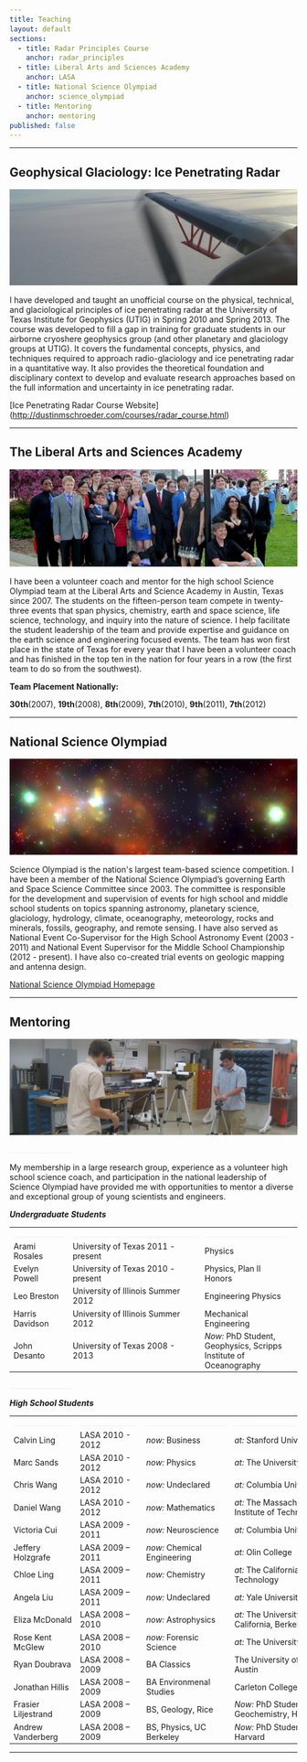 ```yaml
---
title: Teaching
layout: default
sections: 
  - title: Radar Principles Course
    anchor: radar_principles
  - title: Liberal Arts and Sciences Academy
    anchor: LASA
  - title: National Science Olympiad
    anchor: science_olympiad
  - title: Mentoring
    anchor: mentoring
published: false
---
```


---

<a name="radar_principles"> </a>

## Geophysical Glaciology: Ice Penetrating Radar 
![Alt text](/images/antenna.jpg)

I have developed and taught an unofficial course on the physical, technical, and glaciological principles of ice penetrating radar at the University of Texas Institute for Geophysics (UTIG) in Spring 2010 and Spring 2013. The course was developed to fill a gap in training for graduate students in our airborne cryoshere geophysics group (and other planetary and glaciology groups at UTIG). It covers the fundamental concepts, physics, and techniques required to approach radio-glaciology and ice penetrating radar in a quantitative way. It also provides the theoretical foundation and disciplinary context to develop and evaluate research approaches based on the full information and uncertainty in ice penetrating radar.

[Ice Penetrating Radar Course Website] (http://dustinmschroeder.com/courses/radar_course.html)

---

<a name="LASA"></a>

## The Liberal Arts and Sciences Academy 

![Alt text](/images/lasa.jpg)

I have been a volunteer coach and mentor for the high school Science Olympiad team at the Liberal Arts and Science Academy in Austin, Texas since 2007. The students on the fifteen-person team compete in twenty-three events that span physics, chemistry, earth and space science, life science, technology, and inquiry into the nature of science. I help facilitate the student leadership of the team and provide expertise and guidance on the earth science and engineering focused events. The team has won first place in the state of Texas for every year that I have been a volunteer coach and has finished in the top ten in the nation for four years in a row (the first team to do so from the southwest).

**Team Placement Nationally:** 

**30th**(2007), **19th**(2008), **8th**(2009), **7th**(2010), **9th**(2011), **7th**(2012) 

---

<a name="science_olympiad"></a>

## National Science Olympiad

![Alt text](/images/national_medals.jpg)

Science Olympiad is the nation's largest team-based science competition.  I have been a member of the National Science Olympiad’s governing Earth and Space Science Committee since 2003.  The committee is responsible for the development and supervision of events for high school and middle school students on topics spanning astronomy, planetary science, glaciology, hydrology, climate, oceanography, meteorology, rocks and minerals, fossils, geography, and remote sensing.  I have also served as National Event Co-Supervisor for the High School Astronomy Event (2003 - 2011) and National Event Supervisor for the Middle School Championship (2012 - present). I have also co-created trial events on geologic mapping and antenna design.

[National Science Olympiad Homepage](http:\\www.soinc.org)

---

<a name="mentoring"></a>

## Mentoring 

![Alt text](/images/mentoring.jpg)

<font color="#f0f0f0">_________________</font> 

My membership in a large research group, experience as a volunteer high school science coach, and participation in the national leadership of Science Olympiad have provided me with opportunities to mentor a diverse and exceptional group of young scientists and engineers.

***Undergraduate Students***

| | | | |
| --- | --- | --- | --- |
|  <font color="#f0f0f0">______________</font> | <font color="#f0f0f0">__________________________________</font> | <font color="#f0f0f0">_______________________</font> | <font color="#f0f0f0">______________</font> |
| Arami Rosales | University of Texas 2011 - present | Physics |
| Evelyn Powell | University of Texas 2010 - present | Physics, Plan II Honors |
| Leo Breston | University of Illinois Summer 2012| Engineering Physics | 
| Harris Davidson | University of Illinois Summer 2012  | Mechanical Engineering |
| John Desanto | University of Texas 2008 - 2013 | *Now:* PhD Student, Geophysics, Scripps Institute of Oceanography |

<font color="#f0f0f0">_________________</font> 

***High School Students***

| | | | |
| --- | --- | --- | --- |
|  <font color="#f0f0f0">________________</font> | <font color="#f0f0f0">________________</font> | <font color="#f0f0f0">______________________</font> | <font color="#f0f0f0">________________________________</font> |
| Calvin Ling | LASA 2010 - 2012 | *now:* Business |*at:* Stanford University |
| Marc Sands | LASA 2010 - 2012 | *now:* Physics |*at:* The University of Chicago |
| Chris Wang | LASA 2010 - 2012 | *now:* Undeclared |*at:* Columbia University |
| Daniel Wang | LASA 2010 - 2012 | *now:* Mathematics |*at:* The Massachusetts Institute of Technology |
| Victoria Cui | LASA 2009 - 2011 | *now:* Neuroscience |*at:* Columbia University|
| Jeffery Holzgrafe | LASA 2009 – 2011 | *now:* Chemical Engineering |*at:* Olin College |
| Chloe Ling | LASA 2009 – 2011 | *now:* Chemistry |*at:* The California Institute of Technology |
| Angela Liu | LASA 2009 – 2011 | *now:* Undeclared | *at:* Yale University |
| Eliza McDonald | LASA 2008 – 2010 | *now:* Astrophysics |*at:* The University of California, Berkeley |
| Rose Kent McGlew | LASA 2008 – 2010 | *now:* Forensic Science |*at:* The University of Oregon |
| Ryan Doubrava | LASA 2008 – 2009 | BA Classics | The University of Texas, Austin |
| Jonathan Hillis | LASA 2008 – 2009 | BA Environmenal Studies |Carleton College |
| Frasier Liljestrand | LASA 2008 – 2009 | BS, Geology, Rice |*Now:* PhD Student, Geochemistry, Harvard |
| Andrew Vanderberg | LASA 2008 – 2009 |  BS, Physics, UC Berkeley |*Now:* PhD Student, Astronomy, Harvard |

---